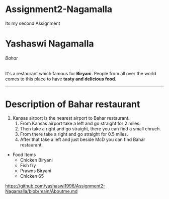 # Assignment2-Nagamalla
Its my second Assignment
# Yashaswi Nagamalla
###### Bahar
It's a restaurant which famous for **Biryani**. People from all over the world comes to this place to have **tasty and delicious food**.
***
# Description of Bahar restaurant
1. Kansas airport is the nearest airport to Bahar restaurant.
    1. From Kansas airport take a left and go straight for 2 miles.
    2. Then take a right and go straight, there you can find a small chruch.
    3. From there take a right and go straight for 0.5 miles.
    4. After that take a left and just beside McD you can find Bahar restaurant.
* Food Items
    * Chicken Biryani
    * Fish fry
    * Prawns Biryani
    * Chicken 65 

<https://github.com/yashaswi1996/Assignment2-Nagamalla/blob/main/Aboutme.md>

